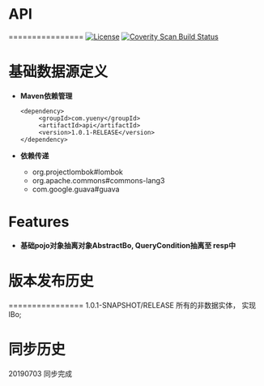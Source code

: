 # API
================
[![License](https://img.shields.io/badge/License-Apache%202.0-blue.svg)](https://opensource.org/licenses/Apache-2.0)
<a href="">
  <img alt="Coverity Scan Build Status" src="https://img.shields.io/coverity/scan/8244.svg"/>
</a>


# 基础数据源定义
* **Maven依赖管理**
   ```
   <dependency>
        <groupId>com.yueny</groupId>
        <artifactId>api</artifactId>
        <version>1.0.1-RELEASE</version>
   </dependency>
   ```
   
* **依赖传递**
   * org.projectlombok#lombok
   * org.apache.commons#commons-lang3
   * com.google.guava#guava

# Features
* **基础pojo对象抽离对象AbstractBo, QueryCondition抽离至 resp中**


# 版本发布历史
================
1.0.1-SNAPSHOT/RELEASE
所有的非数据实体， 实现 IBo;

# 同步历史
20190703 同步完成